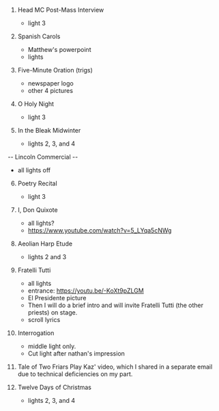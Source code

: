 1. Head MC Post-Mass Interview 
    - light 3

2. Spanish Carols
    - Matthew's powerpoint
    - lights

3. Five-Minute Oration (trigs)
    - newspaper logo
    - other 4 pictures

4. O Holy Night
    - light 3

5. In the Bleak Midwinter
    - lights 2, 3, and 4

-- Lincoln Commercial -- 
- all lights off

6. Poetry Recital
    - light 3

7. I, Don Quixote
    - all lights?
    - https://www.youtube.com/watch?v=5_LYqa5cNWg

8. Aeolian Harp Etude
    - lights 2 and 3

9. Fratelli Tutti
    - all lights
    - entrance: https://youtu.be/-KoXt9pZLGM
    - El Presidente picture 
    - Then I will do a brief intro and will invite Fratelli Tutti (the other priests) on stage.
    - scroll lyrics

10. Interrogation
    - middle light only.
    - Cut light after nathan's impression

11. Tale of Two Friars
    Play Kaz' video, which I shared in a separate email due to technical deficiencies on my part.

12. Twelve Days of Christmas
    - lights 2, 3, and 4



